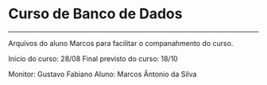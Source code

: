 # Curso de Banco de Dados
---
Arquivos do aluno Marcos para facilitar o companahmento do curso.

Inicío do curso: 28/08
Final previsto do curso: 18/10

Monitor: Gustavo Fabiano
Aluno: Marcos Ântonio da Silva

